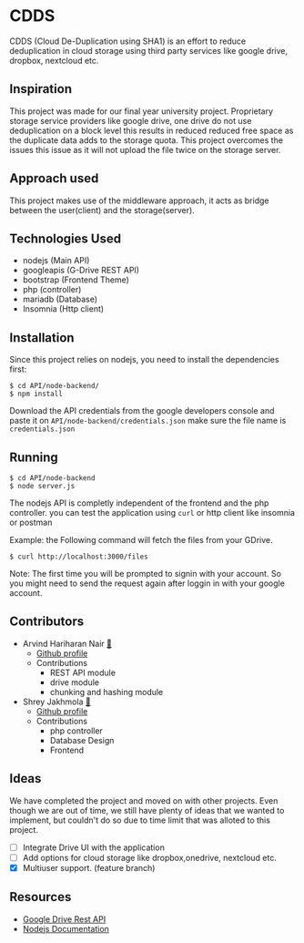 # CDDS
CDDS (Cloud De-Duplication using SHA1) is an effort to reduce deduplication in cloud storage using third party services like google drive, dropbox, nextcloud etc.

## Inspiration

This project was made for our final year university project. Proprietary storage service providers like google drive, one drive do not use deduplication on a block level this results in reduced reduced free space as the duplicate data adds to the storage quota. This project overcomes the issues this issue as it will not upload the file twice on the storage server.

## Approach used

This project makes use of the middleware approach, it acts as bridge between the user(client) and the storage(server).

## Technologies Used

* nodejs (Main API)
* googleapis (G-Drive REST API)
* bootstrap (Frontend Theme)
* php (controller)
* mariadb (Database)
* Insomnia (Http client)
 

## Installation

Since this project relies on nodejs, you need to install the dependencies first:

```console
$ cd API/node-backend/
$ npm install
```

Download the API credentials from the google developers console and paste it on `API/node-backend/credentials.json` make sure the file name is `credentials.json`

## Running

```console
$ cd API/node-backend
$ node server.js
```
The nodejs API is completly independent of the frontend and the php controller. you can test the application using `curl` or http client like insomnia or postman

Example:
the Following command will fetch the files from your GDrive.

```console
$ curl http://localhost:3000/files
```
Note: The first time you will be prompted to signin with your account. So you might need to send the request again after loggin in with your google account.
## Contributors

* Arvind Hariharan Nair [:email:](mailTo:arvindhn602@gmail.com)
	* [Github profile](https://github.com/arvindnair001)
	* Contributions
		- REST API module
		- drive module
		- chunking and hashing module
* Shrey Jakhmola [:email:](mailTo:jakhmolashrey@gmail.com)
	* [Github profile](https://github.com/blu-dragon)
	* Contributions
		- php controller
		- Database Design
		- Frontend

## Ideas

We have completed the project and moved on with other projects. Even though we are out of time, we still have plenty of ideas that we wanted to implement, but couldn't do so due to time limit that was alloted to this project. 

- [ ] Integrate Drive UI with the application
- [ ] Add options for cloud storage like dropbox,onedrive, nextcloud etc.
- [x] Multiuser support. (feature branch)

## Resources

*   [Google Drive Rest API](https://developers.google.com/drive/api/v3/about-sdk)
*   [Nodejs Documentation](https://nodejs.org/api/)

